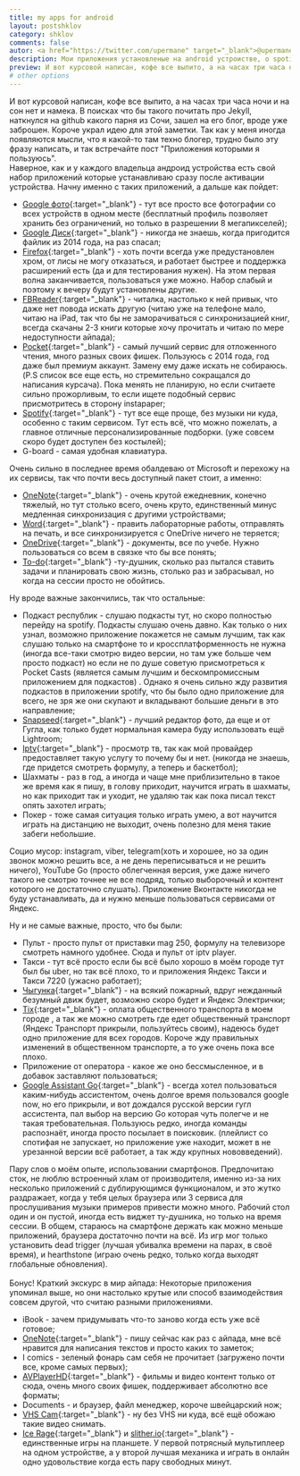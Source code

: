 ```yaml
---
title: my apps for android
layout: postshklov
category: shklov
comments: false
autor: <a href="https://twitter.com/upermane" target="_blank">@upermane</a>
description: Мои приложения установленые на android устроистве, о spotify, нашумевших подкастах, о тупости.
preview: И вот курсовой написан, кофе все выпито, а на часах три часа ночи и на сон нет и намека. В поисках что бы такого почитать про Jekyll, наткнулся на github какого парня из Сочи, зашел на его блог, вроде уже заброшен. Короче украл идею для этой заметки. Так как у меня иногда появляются мысли, что я какой-то там техно блогер, трудно было эту фразу написать, и так встречайте пост "Приложения которыми я пользуюсь".
# other options
---
```

И вот курсовой написан, кофе все выпито, а на часах три часа ночи и на сон нет и намека. В поисках что бы такого почитать про Jekyll, наткнулся на github какого парня из Сочи, зашел на его блог, вроде уже заброшен. Короче украл идею для этой заметки. Так как у меня иногда появляются мысли, что я какой-то там техно блогер, трудно было эту фразу написать, и так встречайте пост "Приложения которыми я пользуюсь".
<br>
Наверное, как и у каждого владельца андроид устройства есть свой набор приложений которые устанавливаю сразу после активации устройства. 
Начну именно с таких приложений, а дальше как пойдет: 
* [Google фото](https://play.google.com/store/apps/details?id=com.google.android.apps.photos&referrer=utm_source%3Daboutpage){:target="_blank"} - тут все просто все фотографии со всех устройств в одном месте (бесплатный профиль позволяет хранить без ограничений, но только в разрешении 8 мегапикселей);
* [Google Диск](https://play.google.com/store/apps/details?id=com.google.android.apps.docs&hl=ru){:target="_blank"} - никогда не знаешь, когда пригодится файлик из 2014 года, на раз спасал;
* [Firefox](https://play.google.com/store/apps/details?id=org.mozilla.firefox){:target="_blank"} - хоть почти всегда уже предустановлен хром, от лисы не могу отказаться, и работает быстрее и поддержка расширений есть (да и для тестирования нужен).
На этом первая волна заканчивается, пользоваться уже можно. Набор слабый и поэтому к вечеру будут установлены другие. 
* [FBReader](https://play.google.com/store/apps/details?id=org.geometerplus.zlibrary.ui.android){:target="_blank"} - читалка, настолько к ней привык, что даже нет повода искать другую (читаю уже на телефоне мало, читаю на iPad, так что бы не заморачиваться с синхронизацией книг, всегда скачаны 2-3 книги которые хочу прочитать и читаю по мере недоступности айпада);
* [Pocket](https://getpocket.com/){:target="_blank"} - самый лучший сервис для отложенного чтения, много разных своих фишек. Пользуюсь с 2014 года, год даже был премиум аккаунт. Замену ему даже искать не собираюсь. (P.S список все еще есть, но стремительно сокращался до написания курсача). Пока менять не планирую, но если считаете сильно прожорливым, то если ищете подобный сервис присмотритесь в сторону instapaper;
* [Spotify](https://www.spotify.com){:target="_blank"} - тут все еще проще, без музыки ни куда, особенно с таким сервисом. Тут есть всё, что можно пожелать, а главное отличные персонализированные подборки.  (уже совсем скоро будет доступен без костылей);
* G-board - самая удобная клавиатура.

Очень сильно в последнее время обалдеваю от Microsoft и перехожу на их сервисы, так что почти весь доступный пакет стоит, а именно:
* [OneNote](https://play.google.com/store/apps/details?id=com.microsoft.office.onenote){:target="_blank"} - очень крутой ежедневник, конечно тяжелый, но тут столько всего, очень круто, единственный минус медленная синхронизация с другими устройствами;
* [Word](https://play.google.com/store/apps/details?id=com.microsoft.office.word){:target="_blank"} - править лабораторные работы, отправлять на печать, и все синхронизируется с ОneDrive ничего не теряется;
* [OneDrive](https://play.google.com/store/apps/details?id=com.microsoft.skydrive){:target="_blank"} - документы, все по учебе. Нужно пользоваться со всем в связке что бы все понять;
* [To-do](https://play.google.com/store/apps/details?id=com.microsoft.todos){:target="_blank"} -ту-душник, сколько раз пытался ставить задачи и планировать свою жизнь, столько раз и забрасывал, но когда на сессии просто не обойтись.

Ну вроде важные закончились, так что остальные:
* Подкаст республик - слушаю подкасты тут, но скоро полностью перейду на spotify. Подкасты слушаю очень давно. Как только о них узнал, возможно приложение покажется не самым лучшим, так как слушаю только на смартфоне то и 
кроссплатформенность не нужна (иногда все-таки смотрю видео версии, но там уже больше чем просто подкаст) но если не по душе советую присмотреться к Pocket Casts (является самым лучшим и бескомпромиссным приложением для подкастов) . Однако я очень сильно жду развития подкастов в приложении spotify, что бы было одно приложение для всего, не зря же они скупают и вкладывают большие деньги в это направление;
* [Snapseed](https://play.google.com/store/apps/details?id=com.niksoftware.snapseed){:target="_blank"} - лучший редактор фото, да еще и от Гугла, как только будет нормальная камера буду использовать ещё Lightroom;
* [Iptv](https://play.google.com/store/apps/details?id=ru.iptvremote.android.iptv){:target="_blank"} - просмотр тв, так как мой провайдер предоставляет такую услугу то почему бы и нет. (никогда не знаешь, где придется смотреть формулу, а теперь и баскетбол);
* Шахматы - раз в год, а иногда и чаще мне приблизительно в такое же время как я пишу, в голову приходит, научится играть в шахматы, но как приходит так и уходит, не удаляю так как пока писал текст опять захотел играть;
* Покер - тоже самая ситуация только играть умею, а вот научится играть на дистанцию не выходит, очень полезно для меня такие забеги небольшие.

Социо мусор: instagram, viber, telegram(хоть и хорошее, но за один звонок можно решить все, а не день переписываться и не решить ничего), YouTube Go (просто облегченная версия, уже даже ничего такого не смотрю точнее не все подряд, только выборочный и контент которого не достаточно слушать). Приложение Вконтакте никогда не буду устанавливать, да и нужно меньше пользоваться сервисами от Яндекс.

Ну и не самые важные, просто, что бы были:  
* Пульт - просто пульт от приставки mag 250, формулу на телевизоре смотреть намного удобнее. Сюда и пульт от iptv player. 
* Такси - тут всё просто если бы всё было хорошо в моём городе тут был бы uber, но так всё плохо, то и приложения Яндекс Такси и Такси 7220 (ужасно работает);
* [Чыгунка](https://play.google.com/store/apps/details?id=com.deadyogi.apps.chugunka){:target="_blank"} - на всякий пожарный, вдруг нежданный безумный движ будет, возможно скоро будет и Яндекс Электрички;
* [Tix](https://play.google.com/store/apps/details?id=by.st.tix){:target="_blank"} - оплата общественного транспорта в моем городе , а так же можно смотреть где едет общественный транспорт (Яндекс Транспорт прикрыли, пользуйтесь своим), надеюсь будет одно приложение для всех городов. Короче жду правильных изменений в общественном транспорте, а то уже очень пока все плохо. 
* Приложение от оператора - какое же оно бессмысленное, и в добавок заставляют пользоваться;
* [Google Assistant Go](https://play.google.com/store/apps/details?id=com.google.android.apps.assistant&hl=ru){:target="_blank"} - всегда хотел пользоваться каким-нибудь ассистентом, очень долгое время пользовался google now, но его прикрыли, и вот дождался русской версии гугл ассистента, пал выбор на версию Go которая чуть полегче и не такая требовательная. Пользуюсь редко, иногда команды распознаёт, иногда просто посылает в поисковик. (плейлист со спотифая не запускает, но приложение уже находит, может в не урезанной версии всё работает, а так жду крупных нововведений).    

Пару слов о моём опыте, использовании смартфонов.
Предпочитаю сток, не люблю встроенный хлам от производителя, именно из-за них несколько приложений с дублирующимся функционалом, и  это жутко раздражает, когда у тебя целых браузера или 3 сервиса для прослушивания музыки примеров привести можно много.  Рабочий стол один и он пустой, иногда есть виджет ту-душника, но только на время сессии.  В общем, стараюсь на смартфоне держать как можно меньше приложений, браузера достаточно почти на всё. Из игр мог только установить dead trigger (лучшая убивалка времени на парах, в своё время), и hearthstone (играю очень редко, только когда выходят глобальные обновления).
<br>
<br>
Бонус! Краткий экскурс в мир айпада:
Некоторые приложения упоминал выше, но они настолько крутые или способ взаимодействия совсем другой, что считаю разными приложениями. 
* iBook - зачем придумывать что-то заново когда есть уже всё готовое;
* [OneNote](){:target="_blank"} - пишу сейчас как раз с айпада, мне всё нравится для написания текстов и просто каких то заметок;
* I comics - зеленый фонарь сам себя не прочитает (загружено почти все, кроме самых первых);
* [AVPlayerHD](){:target="_blank"} - фильмы и видео контент только от сюда, очень много своих фишек, поддерживает абсолютно все форматы;
* Documents - и браузер, файл менеджер, короче швейцарский нож;
* [VHS Cam](){:target="_blank"} - ну без VHS ни куда, всё ещё обожаю такие видео снимать.
* [Ice Rage](){:target="_blank"} и [slither.io](){:target="_blank"} - единственные игры на планшете. У первой потрясный мультиплеер на одном устройстве, а у второй лучшая механика и играть в онлайн одно удовольствие когда есть пару свободных минут.